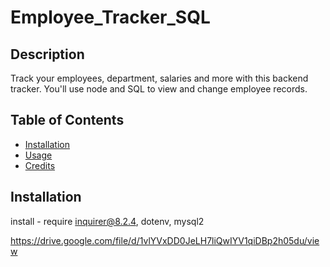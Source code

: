 # Employee_Tracker_SQL

## Description

Track your employees, department, salaries and more with this backend tracker. 
You'll use node and SQL to view and change employee records. 

## Table of Contents

- [Installation](#installation)
- [Usage](#usage)
- [Credits](#credits)

## Installation
install - require inquirer@8.2.4, dotenv, mysql2



https://drive.google.com/file/d/1vlYVxDD0JeLH7liQwIYV1qiDBp2h05du/view 
